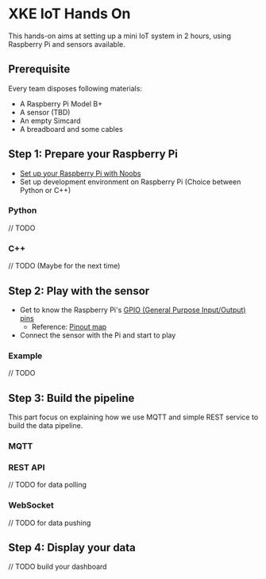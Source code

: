 # XKE IoT Hands On

This hands-on aims at setting up a mini IoT system in 2 hours, using Raspberry 
Pi and sensors available.

## Prerequisite

Every team disposes following materials:

- A Raspberry Pi Model B+
- A sensor (TBD)
- An empty Simcard
- A breadboard and some cables

## Step 1: Prepare your Raspberry Pi

- [Set up your Raspberry Pi with Noobs](https://www.raspberrypi.org/help/noobs-setup/)
- Set up development environment on Raspberry Pi (Choice between Python or C++)

### Python

// TODO

### C++

// TODO (Maybe for the next time)

## Step 2: Play with the sensor

- Get to know the Raspberry Pi's [GPIO (General Purpose Input/Output) pins](https://www.raspberrypi.org/documentation/usage/gpio/) 
	- Reference: [Pinout map](http://pinout.xyz/)
- Connect the sensor with the Pi and start to play

### Example

// TODO

## Step 3: Build the pipeline

This part focus on explaining how we use MQTT and simple REST service to build 
the data pipeline.

### MQTT

### REST API 

// TODO for data polling

### WebSocket

// TODO for data pushing

## Step 4: Display your data

// TODO build your dashboard
